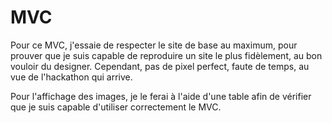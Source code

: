 # MVC

Pour ce MVC, j'essaie de respecter le site de base au maximum, pour prouver que je suis capable de reproduire un site 
le plus fidèlement, au bon vouloir du designer. Cependant, pas de pixel perfect, faute de temps, 
au vue de l'hackathon qui arrive.

Pour l'affichage des images, je le ferai à l'aide d'une table afin de vérifier que je suis capable d'utiliser correctement
le MVC.  
